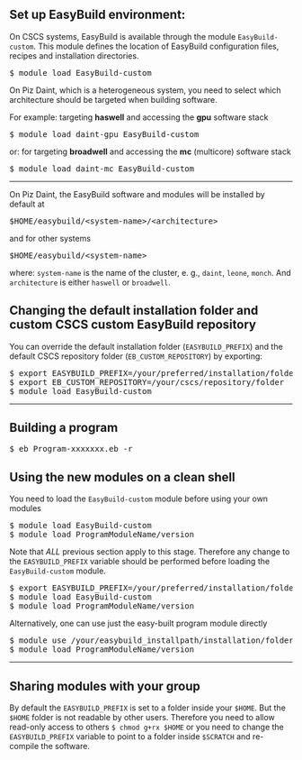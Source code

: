 ## Set up EasyBuild environment:

On CSCS systems, EasyBuild is available through the module `EasyBuild-custom`. This module defines the location of EasyBuild configuration files, recipes and installation directories. 

<pre>
$ module load EasyBuild-custom
</pre>

On Piz Daint, which is a heterogeneous system, you need to select which architecture should be targeted when building software. 

For example: targeting **haswell** and accessing the **gpu** software stack 

<pre>
$ module load daint-gpu EasyBuild-custom
</pre>

or: for targeting **broadwell** and accessing the **mc** (multicore) software stack 

<pre>
$ module load daint-mc EasyBuild-custom
</pre>

---

On Piz Daint, the EasyBuild software and modules will be installed by default at 

<pre>
$HOME/easybuild/&ltsystem-name&gt/&ltarchitecture&gt
</pre>

and for other systems

<pre>
$HOME/easybuild/&ltsystem-name&gt
</pre>

where:
`system-name` is the name of the cluster, e. g., `daint`, `leone`, `monch`. And `architecture` is either `haswell` or `broadwell`.

## Changing the default installation folder and custom CSCS custom EasyBuild repository

You can override the default installation folder (`EASYBUILD_PREFIX`) and the default CSCS repository folder (`EB_CUSTOM_REPOSITORY`) by exporting:
<pre>
$ export EASYBUILD_PREFIX=/your/preferred/installation/folder
$ export EB_CUSTOM_REPOSITORY=/your/cscs/repository/folder
$ module load EasyBuild-custom
</pre>

---

## Building a program
<pre>
$ eb Program-xxxxxxx.eb -r
</pre>

## Using the new modules on a clean shell

You need to load the `EasyBuild-custom` module before using your own modules
<pre>
$ module load EasyBuild-custom
$ module load ProgramModuleName/version
</pre>

Note that *ALL* previous section apply to this stage. Therefore any change to the `EASYBUILD_PREFIX` variable should be performed before loading the `EasyBuild-custom` module.

<pre>
$ export EASYBUILD_PREFIX=/your/preferred/installation/folder (if set when the desired software was installed)
$ module load EasyBuild-custom
$ module load ProgramModuleName/version
</pre>
Alternatively, one can use just the easy-built program module directly
<pre>
$ module use /your/easybuild_installpath/installation/folder/modules/all
$ module load ProgramModuleName/version
</pre>

---

## Sharing modules with your group

By default the `EASYBUILD_PREFIX` is set to a folder inside your `$HOME`. But the `$HOME` folder is not readable by other users. Therefore you need to allow read-only access 
to others `$ chmod g+rx $HOME` or you need to change the `EASYBUILD_PREFIX` variable to point to a folder inside `$SCRATCH` and re-compile the software.